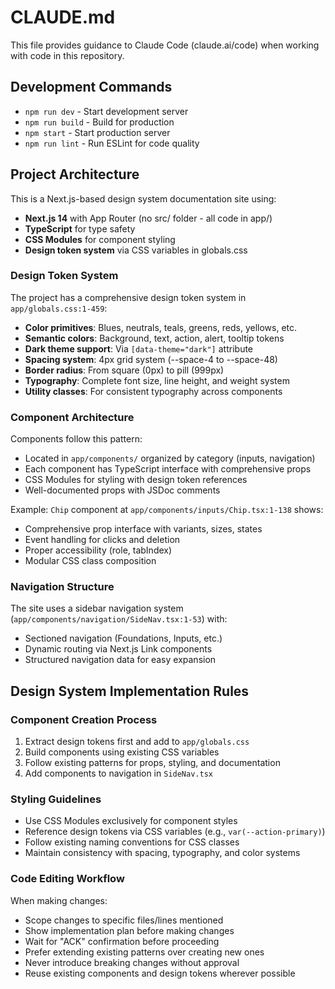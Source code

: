 # CLAUDE.md

This file provides guidance to Claude Code (claude.ai/code) when working with code in this repository.

## Development Commands

- `npm run dev` - Start development server
- `npm run build` - Build for production
- `npm start` - Start production server  
- `npm run lint` - Run ESLint for code quality

## Project Architecture

This is a Next.js-based design system documentation site using:
- **Next.js 14** with App Router (no src/ folder - all code in app/)
- **TypeScript** for type safety
- **CSS Modules** for component styling
- **Design token system** via CSS variables in globals.css

### Design Token System

The project has a comprehensive design token system in `app/globals.css:1-459`:
- **Color primitives**: Blues, neutrals, teals, greens, reds, yellows, etc.
- **Semantic colors**: Background, text, action, alert, tooltip tokens
- **Dark theme support**: Via `[data-theme="dark"]` attribute
- **Spacing system**: 4px grid system (--space-4 to --space-48)
- **Border radius**: From square (0px) to pill (999px)
- **Typography**: Complete font size, line height, and weight system
- **Utility classes**: For consistent typography across components

### Component Architecture

Components follow this pattern:
- Located in `app/components/` organized by category (inputs, navigation)
- Each component has TypeScript interface with comprehensive props
- CSS Modules for styling with design token references
- Well-documented props with JSDoc comments

Example: `Chip` component at `app/components/inputs/Chip.tsx:1-138` shows:
- Comprehensive prop interface with variants, sizes, states
- Event handling for clicks and deletion
- Proper accessibility (role, tabIndex)
- Modular CSS class composition

### Navigation Structure

The site uses a sidebar navigation system (`app/components/navigation/SideNav.tsx:1-53`) with:
- Sectioned navigation (Foundations, Inputs, etc.)
- Dynamic routing via Next.js Link components
- Structured navigation data for easy expansion

## Design System Implementation Rules

### Component Creation Process
1. Extract design tokens first and add to `app/globals.css`
2. Build components using existing CSS variables
3. Follow existing patterns for props, styling, and documentation
4. Add components to navigation in `SideNav.tsx`

### Styling Guidelines  
- Use CSS Modules exclusively for component styles
- Reference design tokens via CSS variables (e.g., `var(--action-primary)`)
- Follow existing naming conventions for CSS classes
- Maintain consistency with spacing, typography, and color systems

### Code Editing Workflow
When making changes:
- Scope changes to specific files/lines mentioned
- Show implementation plan before making changes
- Wait for "ACK" confirmation before proceeding
- Prefer extending existing patterns over creating new ones
- Never introduce breaking changes without approval
- Reuse existing components and design tokens wherever possible